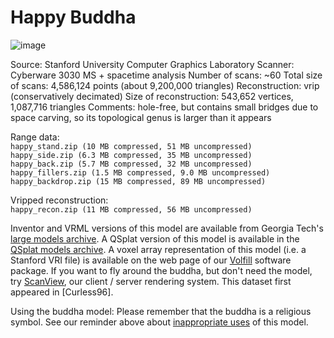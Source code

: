 # Happy Buddha

![image](http://graphics.stanford.edu/data/3Dscanrep/happy.jpg)

Source: Stanford University Computer Graphics Laboratory
Scanner: Cyberware 3030 MS + spacetime analysis
Number of scans: ~60
Total size of scans: 4,586,124 points (about 9,200,000 triangles)
Reconstruction: vrip (conservatively decimated)
Size of reconstruction: 543,652 vertices, 1,087,716 triangles
Comments: hole-free, but contains small bridges due to space carving, so its topological genus is larger than it appears

Range data:\
    `happy_stand.zip (10 MB compressed, 51 MB uncompressed)`\
    `happy_side.zip (6.3 MB compressed, 35 MB uncompressed)`\
    `happy_back.zip (5.7 MB compressed, 32 MB uncompressed)`\
    `happy_fillers.zip (1.5 MB compressed, 9.0 MB uncompressed)`\
    `happy_backdrop.zip (15 MB compressed, 89 MB uncompressed)`

Vripped reconstruction:\
    `happy_recon.zip (11 MB compressed, 56 MB uncompressed)`

Inventor and VRML versions of this model are available from Georgia Tech's [large models archive](http://www.cc.gatech.edu/projects/large_models).
A QSplat version of this model is available in the [QSplat models archive](http://graphics.stanford.edu/data/qsplat/).
A voxel array representation of this model (i.e. a Stanford VRI file) is available on the web page of our [Volfill](http://graphics.stanford.edu/software/volfill/) software package.
If you want to fly around the buddha, but don't need the model, try [ScanView](http://graphics.stanford.edu/software/scanview/), our client / server rendering system.
This dataset first appeared in [Curless96].

Using the buddha model: Please remember that the buddha is a religious symbol. See our reminder above about [inappropriate uses](http://graphics.stanford.edu/data/3Dscanrep/#uses) of this model. 